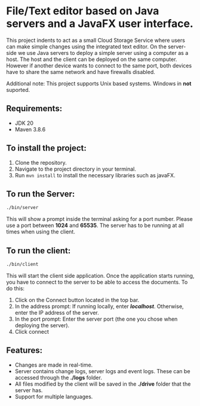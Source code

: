 # File/Text editor based on Java servers and a JavaFX user interface.

This project indents to act as a small Cloud Storage Service where users can make simple changes using the integrated text editor.
On the server-side we use Java servers to deploy a simple server using a computer as a host. The host and the client can be deployed on the same computer. However if another device wants to connect to the same port, both devices
have to share the same network and have firewalls disabled.

Additional note: This project supports Unix based systems. Windows in __not__ suported.

## Requirements:
- JDK 20
- Maven 3.8.6

## To install the project:

1. Clone the repository.
2. Navigate to the project directory in your terminal.
3. Run `mvn install` to install the necessary libraries such as javaFX.

## To run the Server:
```bash
./bin/server
```

This will show a prompt inside the terminal asking for a port number. Please use a port between **1024** and **65535**.
The server has to be running at all times when using the client.

## To run the client:
```bash
./bin/client
```

This will start the client side application.
Once the application starts running, you have to connect to the server to be able to access the documents.
To do this:
1. Click on the Connect button located in the top bar.
2. In the address prompt: If running locally, enter ***localhost***. Otherwise, enter the IP address of the server.
3. In the port prompt: Enter the server port (the one you chose when deploying the server).
4. Click connect

## Features:
- Changes are made in real-time.
- Server contains change logs, server logs and event logs. These can be accessed through the **./logs** folder.
- All files modified by the client will be saved in the **./drive** folder that the server has.
- Support for multiple languages.
